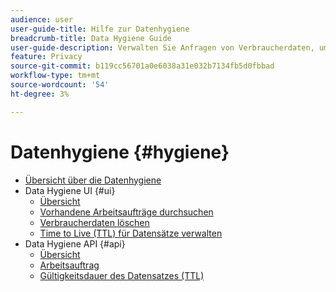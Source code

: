```yaml
---
audience: user
user-guide-title: Hilfe zur Datenhygiene
breadcrumb-title: Data Hygiene Guide
user-guide-description: Verwalten Sie Anfragen von Verbraucherdaten, um gesetzliche Datenschutzbestimmungen wie DSGVO und CCPA einzuhalten.
feature: Privacy
source-git-commit: b119cc56701a0e6038a31e032b7134fb5d0fbbad
workflow-type: tm+mt
source-wordcount: '54'
ht-degree: 3%

---
```



# Datenhygiene {#hygiene}

* [Übersicht über die Datenhygiene](./home.md)
* Data Hygiene UI {#ui}
   * [Übersicht](./ui/overview.md)
   * [Vorhandene Arbeitsaufträge durchsuchen](./ui/browse.md)
   * [Verbraucherdaten löschen](./ui/delete-consumer.md)
   * [Time to Live (TTL) für Datensätze verwalten](./ui/ttl.md)
* Data Hygiene API {#api}
   * [Übersicht](./api/overview.md)
   * [Arbeitsauftrag](./api/workorder.md)
   * [Gültigkeitsdauer des Datensatzes (TTL)](./api/ttl.md)
